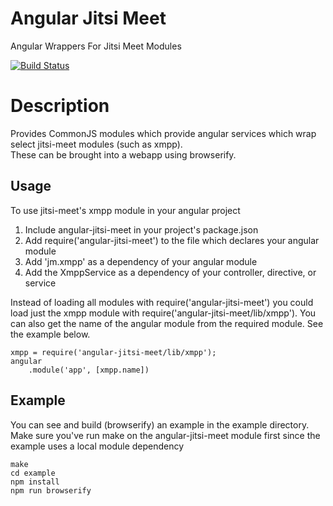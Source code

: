 # Angular Jitsi Meet
Angular Wrappers For Jitsi Meet Modules

[![Build Status](https://travis-ci.org/pstros/angular-jitsi-meet.svg?branch=master)](https://travis-ci.org/pstros/angular-jitsi-meet)

# Description
Provides CommonJS modules which provide angular services which wrap select jitsi-meet modules (such as xmpp).  
These can be brought into a webapp using browserify.

## Usage
To use jitsi-meet's xmpp module in your angular project

1. Include angular-jitsi-meet in your project's package.json
2. Add require('angular-jitsi-meet') to the file which declares your angular module
3. Add 'jm.xmpp' as a dependency of your angular module
4. Add the XmppService as a dependency of your controller, directive, or service

Instead of loading all modules with require('angular-jitsi-meet') you could load just the xmpp module with 
require('angular-jitsi-meet/lib/xmpp').  You can also get the name of the angular module from the required module.
See the example below.
    
    xmpp = require('angular-jitsi-meet/lib/xmpp');
    angular
        .module('app', [xmpp.name])

## Example
You can see and build (browserify) an example in the example directory.  Make sure you've run make on the 
angular-jitsi-meet module first since the example uses a local module dependency

    make
    cd example
    npm install
    npm run browserify
